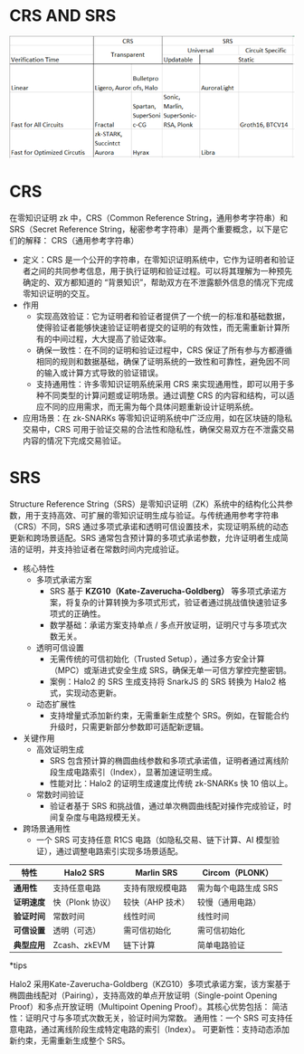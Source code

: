 # CRS AND SRS

![alt text](image-6.png)

# CRS
在零知识证明 zk 中，CRS（Common Reference String，通用参考字符串）和 SRS（Secret Reference String，秘密参考字符串）是两个重要概念，以下是它们的解释：
CRS（通用参考字符串）
* 定义：CRS 是一个公开的字符串，在零知识证明系统中，它作为证明者和验证者之间的共同参考信息，用于执行证明和验证过程。可以将其理解为一种预先确定的、双方都知道的 “背景知识”，帮助双方在不泄露额外信息的情况下完成零知识证明的交互。
* 作用
    * 实现高效验证：它为证明者和验证者提供了一个统一的标准和基础数据，使得验证者能够快速验证证明者提交的证明的有效性，而无需重新计算所有的中间过程，大大提高了验证效率。
    * 确保一致性：在不同的证明和验证过程中，CRS 保证了所有参与方都遵循相同的规则和数据基础，确保了证明系统的一致性和可靠性，避免因不同的输入或计算方式导致的验证错误。
    * 支持通用性：许多零知识证明系统采用 CRS 来实现通用性，即可以用于多种不同类型的计算问题或证明场景。通过调整 CRS 的内容和结构，可以适应不同的应用需求，而无需为每个具体问题重新设计证明系统。
* 应用场景：在 zk-SNARKs 等零知识证明系统中广泛应用，如在区块链的隐私交易中，CRS 可用于验证交易的合法性和隐私性，确保交易双方在不泄露交易内容的情况下完成交易验证。

# SRS
Structure Reference String（SRS）是零知识证明（ZK）系统中的结构化公共参数，用于支持高效、可扩展的零知识证明生成与验证。与传统通用参考字符串（CRS）不同，SRS 通过多项式承诺和透明可信设置技术，实现证明系统的动态更新和跨场景适配。SRS 通常包含预计算的多项式承诺参数，允许证明者生成简洁的证明，并支持验证者在常数时间内完成验证。
* 核心特性
    * 多项式承诺方案
        * SRS 基于 **KZG10（Kate-Zaverucha-Goldberg）** 等多项式承诺方案，将复杂的计算转换为多项式形式，验证者通过挑战值快速验证多项式的正确性。
        * 数学基础：承诺方案支持单点 / 多点开放证明，证明尺寸与多项式次数无关。
    * 透明可信设置
        * 无需传统的可信初始化（Trusted Setup），通过多方安全计算（MPC）或渐进式安全生成 SRS，确保无单一可信方掌控完整密钥。
        * 案例：Halo2 的 SRS 生成支持将 SnarkJS 的 SRS 转换为 Halo2 格式，实现动态更新。
    * 动态扩展性
        * 支持增量式添加新约束，无需重新生成整个 SRS。例如，在智能合约升级时，只需更新部分参数即可适配新逻辑。
* 关键作用
    * 高效证明生成
        * SRS 包含预计算的椭圆曲线参数和多项式承诺值，证明者通过离线阶段生成电路索引（Index），显著加速证明生成。
        * 性能对比：Halo2 的证明生成速度比传统 zk-SNARKs 快 10 倍以上。
    * 常数时间验证
        * 验证者基于 SRS 和挑战值，通过单次椭圆曲线配对操作完成验证，时间复杂度与电路规模无关。
* 跨场景通用性
    * 一个 SRS 可支持任意 R1CS 电路（如隐私交易、链下计算、AI 模型验证），通过调整电路索引实现多场景适配。

| **特性**               | **Halo2 SRS**              | **Marlin SRS**             | **Circom（PLONK）**          |
|------------------------|---------------------------|---------------------------|-----------------------------|
| **通用性**             | 支持任意电路              | 支持有限规模电路          | 需为每个电路生成 SRS        |
| **证明速度**           | 快（Plonk 协议）          | 较快（AHP 技术）          | 较慢（通用电路）            |
| **验证时间**           | 常数时间                  | 线性时间                  | 线性时间                    |
| **可信设置**           | 透明（可选）              | 需可信初始化              | 需可信初始化                |
| **典型应用**           | Zcash、zkEVM              | 链下计算                  | 简单电路验证                |
*tips

Halo2 采用Kate-Zaverucha-Goldberg（KZG10）多项式承诺方案，该方案基于椭圆曲线配对（Pairing），支持高效的单点开放证明（Single-point Opening Proof）和多点开放证明（Multipoint Opening Proof）。其核心优势包括：
简洁性：证明尺寸与多项式次数无关，验证时间为常数。
通用性：一个 SRS 可支持任意电路，通过离线阶段生成特定电路的索引（Index）。
可更新性：支持动态添加新约束，无需重新生成整个 SRS。